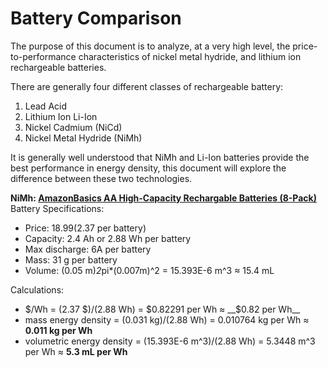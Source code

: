 # Battery Comparison

The purpose of this document is to analyze, at a very high level, the price-to-performance characteristics of nickel metal hydride, and lithium ion rechargeable batteries.

There are generally four different classes of rechargeable battery:

 1. Lead Acid
 2. Lithium Ion Li-Ion
 3. Nickel Cadmium (NiCd)
 4. Nickel Metal Hydride (NiMh)

It is generally well understood that NiMh and Li-Ion batteries provide the best performance in energy density, this document will explore the difference between these two technologies.

__NiMh: [AmazonBasics AA High-Capacity Rechargable Batteries (8-Pack)](https://www.amazon.com/AmazonBasics-High-Capacity-Rechargeable-Batteries-Pre-charged/dp/B00HZV9WTM/)__
Battery Specifications:
 - Price: $18.99 ($2.37 per battery)
 - Capacity: 2.4 Ah or 2.88 Wh per battery
 - Max discharge: 6A per battery
 - Mass: 31 g per battery
 - Volume: (0.05 m)*2*pi*(0.007m)^2 = 15.393E-6 m^3 ≈ 15.4 mL
 
Calculations:
 - $/Wh = (2.37 $)/(2.88 Wh) = $0.82291 per Wh ≈ __$0.82 per Wh__
 - mass energy density = (0.031 kg)/(2.88 Wh) = 0.010764 kg per Wh ≈ __0.011 kg per Wh__
 - volumetric energy density = (15.393E-6 m^3)/(2.88 Wh) = 5.3448 m^3 per Wh ≈ __5.3 mL per Wh__
 
